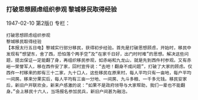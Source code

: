 ### 打破思想顾虑组织参观  黎城移民取得经验

1947-02-10
第2版()
专栏：

    打破思想顾虑组织参观
    黎城移民取得经验
    【本报太行五日电】黎城实行部分移民，获得初步经验。首先是打破思想顾虑，开始时，移民中发现有“想望东，舍了西，恐怕落个两手空”及“在家千日好，出门时时难”的思想。解决这些问题，提出保证一定能翻了身，再组织移民参观，如赤峪和九龙山，就是先到西仵村参观。又有赤峪一荣誉军人，移在西仵安了家，回村宣传说：“去吧！翻身不成问题”，打破了大家的顾虑。仅西仵一村移来的即有三十二家，九十口人，这些移民在原来村，每人平均只有一亩地，每户平均一间房。移来分果实后，每人平均有三亩一分地、一间房、九斗多粮、一千多元钱。移民安家后，新旧户开联欢会，新来户感激的说：“如果不是政府领导与大家帮助，我们一辈也不能翻身。”会上移民十六人，当场报名参加民兵，新旧户间甚为融洽。
